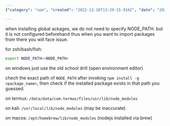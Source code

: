 ```yaml
---
{"category": "npm", "created": "2022-12-10T13:29:15.916Z", "date": "2022-12-10 13:29:15", "description": "This article provides a comprehensive guide on how to set the NODE_PATH environment variable for npm global package installation across different operating systems. It explains the process in detail for ZSH, Bash, Fish, Windows, Termux, Kali, and MacOS, ensuring proper importing of packages from specific paths without any issues.", "modified": "2022-12-10T13:36:25.418Z", "tags": ["npm", "NODE_PATH", "environment variable", "global package installation", "operating systems", "ZSH", "Bash", "Fish", "Windows", "Termux", "Kali", "MacOS"], "title": "nodejs NODE_PATH for npm global package installation"}

---
```


when installing global ackages, we do not need to specify NODE_PATH. but it is not configured beforehand thus when you want to import packages from there you will face issue.

for zsh/bash/fish:

```bash
export NODE_PATH=<NODE_PATH>

```

on windows just use the old school drill (open environment editor)

chech the exact path of `NODE_PATH` after invoking `npm install -g <package_name>`, then check if the installed package exists in that path you guessed.

on termux: `/data/data/com.termux/files/usr/lib/node_modules`

on kali: `/usr/local/lib/node_modules` (may be inaccurate)

on macos: `/opt/homebrew/lib/node_modules` (nodejs installed via brew)
